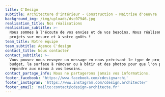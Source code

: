 ```yaml
---
title: C'Design
subtitle: Architecture d'intérieur - Construction - Maitrise d'oeuvre
background_img: /img/uploads/dsc07946.jpg
realisation_title: Nos réalisations
realisation_subtitle: >-
  Nous sommes à l'écoute de vos envies et de vos besoins. Nous réalisons vos
  projets sur mesure et à votre goûts ! 
team_title: Notre équipe
team_subtitle: Agence C'design
contact_title: Nous contacter
contact_subtitle: >-
  Vous pouvez nous envoyer un message en nous précisant le type de projet, votre
  budget, la surface à rénover ou à bâtir et des photos pour que l'on puisse
  répondre aux mieux à vos besoins. 
contact_partage_info: Nous ne partagerons jamais vos informations.
footer_facebook: 'https://www.facebook.com/cdesignarchi'
footer_instagram: 'https://www.instagram.com/cdesign.architecte/'
footer_email: 'mailto:contact@cdesign-architecte.fr'
---
```



